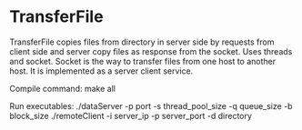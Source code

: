 # TransferFile

TransferFile copies files from directory in server side by requests from client side and server copy files as response from the socket.
Uses threads and socket. Socket is the way to transfer files from one host to another host. 
It is implemented as a server client service.

Compile command: make all

Run executables: 
./dataServer -p port -s thread_pool_size -q queue_size -b block_size
./remoteClient -i server_ip -p server_port -d directory
